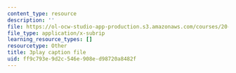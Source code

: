 ```yaml
---
content_type: resource
description: ''
file: https://ol-ocw-studio-app-production.s3.amazonaws.com/courses/20-219-becoming-the-next-bill-nye-writing-and-hosting-the-educational-show-january-iap-2015/ff9c793e9d2c546e908ed98720a8482f_zIkFlvzJLNY.vtt
file_type: application/x-subrip
learning_resource_types: []
resourcetype: Other
title: 3play caption file
uid: ff9c793e-9d2c-546e-908e-d98720a8482f
---
```

